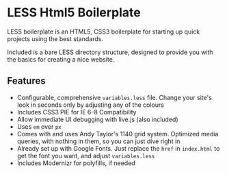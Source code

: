 # LESS Html5 Boilerplate
LESS boilerplate is an HTML5, CSS3 boilerplate for starting up quick projects using the best standards.

Included is a bare LESS directory structure, designed to provide you with the basics for creating a nice website.

## Features
* Configurable, comprehensive ``variables.less`` file.  Change your site's look in seconds only by adjusting any of the colours
* Includes CSS3 PIE for IE 6-8 Compatibility
* Allow immediate UI debugging with live.js (also included)
* Uses ``em`` over ``px``
* Comes with and uses Andy Taylor's 1140 grid system.  Optimized media queries, with nothing in them, so you can just dive right in
* Already set up with Google Fonts.  Just replace the ``href`` in ``index.html`` to get the font you want, and adjust ``variables.less``
* Includes Modernizr for polyfills, if needed